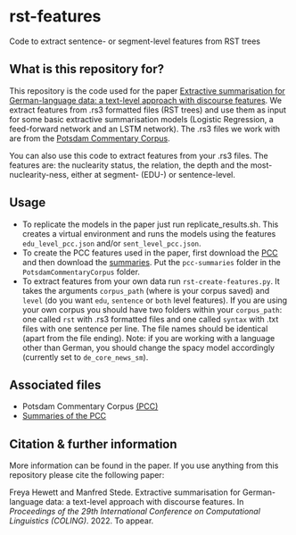 # rst-features
Code to extract sentence- or segment-level features from RST trees

## What is this repository for? 

This repository is the code used for the paper [Extractive summarisation for German-language data: a text-level approach with discourse features](https://aclanthology.org/venues/coling/). We extract features from .rs3 formatted files (RST trees) and use them as input for some basic extractive summarisation models (Logistic Regression, a feed-forward network and an LSTM network). The .rs3 files we work with are from the [Potsdam Commentary Corpus](http://angcl.ling.uni-potsdam.de/resources/pcc.html).

You can also use this code to extract features from your .rs3 files. The features are: the nuclearity status, the relation, the depth and the most-nuclearity-ness, either at segment- (EDU-) or sentence-level.

## Usage

- To replicate the models in the paper just run replicate_results.sh. This creates a virtual environment and runs the models using the features `edu_level_pcc.json` and/or `sent_level_pcc.json`.
- To create the PCC features used in the paper, first download the [PCC](http://angcl.ling.uni-potsdam.de/resources/pcc.html) and then download the [summaries](https://github.com/fhewett/pcc-summaries). Put the `pcc-summaries` folder in the `PotsdamCommentaryCorpus` folder.  
- To extract features from your own data run `rst-create-features.py`. It takes the arguments `corpus_path` (where is your corpus saved) and `level` (do you want `edu`, `sentence` or `both` level features). If you are using your own corpus you should have two folders within your `corpus_path`: one called `rst` with .rs3 formatted files and one called `syntax` with .txt files with one sentence per line. The file names should be identical (apart from the file ending). Note: if you are working with a language other than German, you should change the spacy model accordingly (currently set to `de_core_news_sm`).

## Associated files

- Potsdam Commentary Corpus [(PCC)](http://angcl.ling.uni-potsdam.de/resources/pcc.html)
- [Summaries of the PCC](https://github.com/fhewett/pcc-summaries)

## Citation & further information

More information can be found in the paper. If you use anything from this repository please cite the following paper:

Freya Hewett and Manfred Stede. Extractive summarisation for German-language data: a text-level approach with discourse features. In *Proceedings of the 29th International Conference on Computational Linguistics (COLING)*. 2022. To appear.


